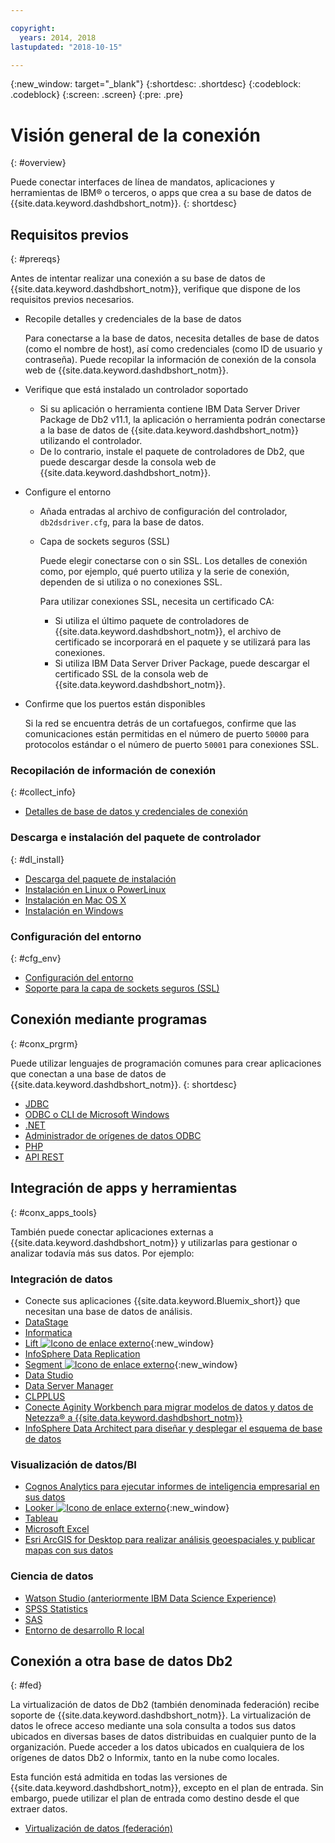 ```yaml
---

copyright:
  years: 2014, 2018
lastupdated: "2018-10-15"

---
```


<!-- Attribute definitions --> 
{:new_window: target="_blank"}
{:shortdesc: .shortdesc}
{:codeblock: .codeblock}
{:screen: .screen}
{:pre: .pre}

# Visión general de la conexión
{: #overview}

Puede conectar interfaces de línea de mandatos, aplicaciones y herramientas de IBM® o terceros, o apps que crea a su base de datos de {{site.data.keyword.dashdbshort_notm}}. 
{: shortdesc}

## Requisitos previos
{: #prereqs}

Antes de intentar realizar una conexión a su base de datos de {{site.data.keyword.dashdbshort_notm}}, verifique que dispone de los requisitos previos necesarios. 

- Recopile detalles y credenciales de la base de datos

   Para conectarse a la base de datos, necesita detalles de base de datos (como el nombre de host), así como credenciales (como ID de usuario y contraseña). Puede recopilar la información de conexión de la consola web de {{site.data.keyword.dashdbshort_notm}}.

- Verifique que está instalado un controlador soportado

   - Si su aplicación o herramienta contiene IBM Data Server Driver Package de Db2 v11.1, la aplicación o herramienta podrán conectarse a la base de datos de {{site.data.keyword.dashdbshort_notm}} utilizando el controlador.
   - De lo contrario, instale el paquete de controladores de Db2, que puede descargar desde la consola web de {{site.data.keyword.dashdbshort_notm}}.

- Configure el entorno

  - Añada entradas al archivo de configuración del controlador, `db2dsdriver.cfg`, para la base de datos.
  - Capa de sockets seguros (SSL)

    Puede elegir conectarse con o sin SSL. Los detalles de conexión como, por ejemplo, qué puerto utiliza y la serie de conexión, dependen de si utiliza o no conexiones SSL.

    Para utilizar conexiones SSL, necesita un certificado CA:
    - Si utiliza el último paquete de controladores de {{site.data.keyword.dashdbshort_notm}}, el archivo de certificado se incorporará en el paquete y se utilizará para las conexiones.
    - Si utiliza IBM Data Server Driver Package, puede descargar el certificado SSL de la consola web de {{site.data.keyword.dashdbshort_notm}}.

- Confirme que los puertos están disponibles

   Si la red se encuentra detrás de un cortafuegos, confirme que las comunicaciones están permitidas en el número de puerto `50000` para protocolos estándar o el número de puerto `50001` para conexiones SSL.

<!-- Before you can connect to your {{site.data.keyword.dashdbshort_notm}} database, verify that you completed downloading and installing the necessary components on the prerequisites checklist: 

- [Prerequisites checklist](prereqs.html) -->

### Recopilación de información de conexión
{: #collect_info}

- [Detalles de base de datos y credenciales de conexión](credentials.html)

### Descarga e instalación del paquete de controlador
{: #dl_install}

- [Descarga del paquete de instalación](driver_pkg.html)
- [Instalación en Linux o PowerLinux](install_linux.html)
- [Instalación en Mac OS X](install_mac.html)
- [Instalación en Windows](install_win.html)

### Configuración del entorno
{: #cfg_env}

- [Configuración del entorno](driver_pkg_cfg.html)
- [Soporte para la capa de sockets seguros (SSL)](ssl.html)

## Conexión mediante programas
{: #conx_prgrm}

Puede utilizar lenguajes de programación comunes para crear aplicaciones que conectan a una base de datos de {{site.data.keyword.dashdbshort_notm}}.
{: shortdesc}

- [JDBC](jdbc.html)
- [ODBC o CLI de Microsoft Windows](odbc_cli.html)
- [.NET](net_apps.html)
- [Administrador de orígenes de datos ODBC ](odbc_data_source_admin.html)
- [PHP](php.html)
- [API REST](rest_api.html)
<!-- - [C++]() -->
<!-- - [Java]() -->
<!-- - [Node.js]() -->
<!-- - [Perl]() -->
<!-- - [Python]() -->

## Integración de apps y herramientas
{: #conx_apps_tools}

También puede conectar aplicaciones externas a {{site.data.keyword.dashdbshort_notm}} y utilizarlas para gestionar o analizar todavía más sus datos. Por ejemplo:

### Integración de datos
- Conecte sus aplicaciones {{site.data.keyword.Bluemix_short}} que necesitan una base de datos de análisis.
- [DataStage](data.html#datastage)
- [Informatica](data.html#informatica)
- [Lift ![Icono de enlace externo](../../../icons/launch-glyph.svg "Icono de enlace externo")](https://lift.ng.bluemix.net/#docs){:new_window}
- [InfoSphere Data Replication](data.html#idr)
- [Segment ![Icono de enlace externo](../../../icons/launch-glyph.svg "Icono de enlace externo")](https://segment.com/docs/destinations/db2/){:new_window}
- [Data Studio](data.html#data_studio)
- [Data Server Manager](data.html#dsm)
- [CLPPLUS](data.html#clpplus)
- [Conecte Aginity Workbench para migrar modelos de datos y datos de Netezza® a {{site.data.keyword.dashdbshort_notm}}](data.html#aginity_wb)
- [InfoSphere Data Architect para diseñar y desplegar el esquema de base de datos](data.html#ida)

### Visualización de datos/BI
- [Cognos Analytics para ejecutar informes de inteligencia empresarial en sus datos](vis_bi.html#cognos)
- [Looker ![Icono de enlace externo](../../../icons/launch-glyph.svg "Icono de enlace externo")](https://docs.looker.com/setup-and-management/connecting-to-db){:new_window}
- [Tableau](vis_bi.html#tableau)
- [Microsoft Excel](vis_bi.html#excel)
- [Esri ArcGIS for Desktop para realizar análisis geoespaciales y publicar mapas con sus datos](vis_bi.html#esri_arcgis)

### Ciencia de datos
- [Watson Studio (anteriormente IBM Data Science Experience)](data_sci.html#watson_studio)
- [SPSS Statistics](data_sci.html#spss_stats)
- [SAS](data_sci.html#sas)
- [Entorno de desarrollo R local](data_sci.html#r_dev_env)

## Conexión a otra base de datos Db2
{: #fed}

La virtualización de datos de Db2 (también denominada federación) recibe soporte de {{site.data.keyword.dashdbshort_notm}}. La virtualización de datos le ofrece acceso mediante una sola consulta a todos sus datos ubicados en diversas bases de datos distribuidas en cualquier punto de la organización. Puede acceder a los datos ubicados en cualquiera de los orígenes de datos Db2 o Informix, tanto en la nube como locales. 

Esta función está admitida en todas las versiones de {{site.data.keyword.dashdbshort_notm}}, excepto en el plan de entrada. Sin embargo, puede utilizar el plan de entrada como destino desde el que extraer datos.

- [Virtualización de datos (federación) ](../federation.html)


